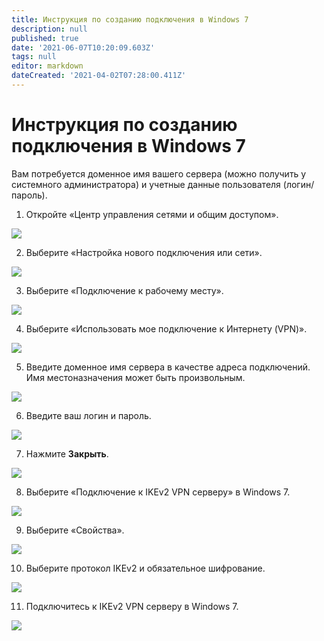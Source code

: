 ```yaml
---
title: Инструкция по созданию подключения в Windows 7
description: null
published: true
date: '2021-06-07T10:20:09.603Z'
tags: null
editor: markdown
dateCreated: '2021-04-02T07:28:00.411Z'
---
```


# Инструкция по созданию подключения в Windows 7

Вам потребуется доменное имя вашего сервера \(можно получить у системного администратора\) и учетные данные пользователя \(логин/пароль\).

1. Откройте «Центр управления сетями и общим доступом».

![](../../../../.gitbook/assets/windows7-ikev2vpn-ru-1%20%282%29%20%282%29%20%282%29%20%282%29%20%282%29%20%282%29%20%282%29%20%282%29%20%282%29%20%282%29.png)

2. Выберите «Настройка нового подключения или сети».

![](../../../../.gitbook/assets/windows7-ikev2vpn-ru-2%20%281%29%20%282%29%20%282%29%20%282%29%20%282%29%20%282%29%20%282%29%20%282%29%20%283%29%20%283%29%20%282%29.png)

3. Выберите «Подключение к рабочему месту».

![](../../../../.gitbook/assets/windows7-ikev2vpn-ru-3.png)

4. Выберите «Использовать мое подключение к Интернету \(VPN\)».

![](../../../../.gitbook/assets/windows7-ikev2vpn-ru-4%20%281%29%20%282%29%20%282%29%20%282%29%20%282%29%20%282%29%20%282%29%20%282%29%20%283%29%20%283%29.png)

5. Введите доменное имя сервера в качестве адреса подключений. Имя местоназначения может быть произвольным.

![](../../../../.gitbook/assets/windows7-ikev2vpn-ru-5%20%281%29%20%282%29%20%282%29%20%282%29%20%281%29.png)

6. Введите ваш логин и пароль.

![](../../../../.gitbook/assets/windows7-ikev2vpn-ru-6%20%281%29%20%282%29%20%282%29%20%282%29%20%282%29%20%282%29%20%282%29%20%282%29%20%283%29%20%283%29%20%281%29.png)

7. Нажмите **Закрыть**.

![](../../../../.gitbook/assets/windows7-ikev2vpn-ru-7%20%282%29%20%282%29%20%282%29%20%282%29%20%282%29%20%282%29%20%282%29%20%282%29%20%282%29%20%282%29.png)

8. Выберите «Подключение к IKEv2 VPN серверу» в Windows 7.

![](../../../../.gitbook/assets/windows7-ikev2vpn-ru-8.png)

9. Выберите «Свойства».

![](../../../../.gitbook/assets/windows7-ikev2vpn-ru-9%20%282%29%20%282%29%20%282%29%20%282%29%20%282%29%20%282%29%20%282%29%20%282%29%20%282%29%20%282%29.png)

10. Выберите протокол IKEv2 и обязательное шифрование.

![](../../../../.gitbook/assets/17072215.png)

11. Подключитесь к IKEv2 VPN серверу в Windows 7.

![](../../../../.gitbook/assets/17072216.png)

